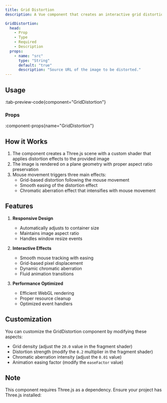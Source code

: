 ```yaml
---
title: Grid Distortion
description: A Vue component that creates an interactive grid distortion effect on images with mouse movement and chromatic aberration

GridDistortion:
  head:
    - Prop
    - Type
    - Required
    - Description
  props:
    - name: "src"
      type: "String"
      default: "true"
      description: "Source URL of the image to be distorted."
---
```


## Usage

:tab-preview-code{component="GridDistortion"}

### Props

:component-props{name="GridDistortion"}

## How it Works

1. The component creates a Three.js scene with a custom shader that applies distortion effects to the provided image
2. The image is rendered on a plane geometry with proper aspect ratio preservation
3. Mouse movement triggers three main effects:
   - Grid-based distortion following the mouse movement
   - Smooth easing of the distortion effect
   - Chromatic aberration effect that intensifies with mouse movement

## Features

1. **Responsive Design**
   - Automatically adjusts to container size
   - Maintains image aspect ratio
   - Handles window resize events

2. **Interactive Effects**
   - Smooth mouse tracking with easing
   - Grid-based pixel displacement
   - Dynamic chromatic aberration
   - Fluid animation transitions

3. **Performance Optimized**
   - Efficient WebGL rendering
   - Proper resource cleanup
   - Optimized event handlers

## Customization

You can customize the GridDistortion component by modifying these aspects:

- Grid density (adjust the `20.0` value in the fragment shader)
- Distortion strength (modify the `0.2` multiplier in the fragment shader)
- Chromatic aberration intensity (adjust the `0.01` value)
- Animation easing factor (modify the `easeFactor` value)

## Note

This component requires Three.js as a dependency. Ensure your project has Three.js installed:
